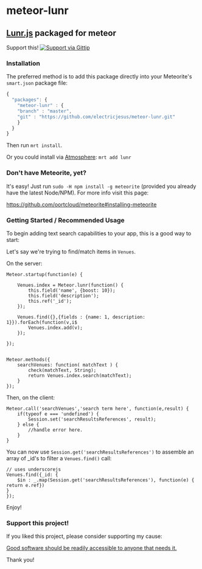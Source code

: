 meteor-lunr
===========

[Lunr.js](http://www.lunrjs.com) packaged for meteor
----------------------------------------------------

Support this! [![Support via Gittip](https://raw.github.com/gittip/www.gittip.com/master/www/assets/gittip.png)](https://www.gittip.com/electricjesus/)


### Installation

The preferred method is to add this package directly into your Meteorite's `smart.json` package file:

```javascript
{
  "packages": {
    "meteor-lunr" : { 
	"branch" : "master",
	"git" : "https://github.com/electricjesus/meteor-lunr.git"
    }
  }
}
```

Then run `mrt install`.

Or you could install via [Atmosphere](http://atmosphere.meteor.com/): `mrt add lunr`

### Don't have Meteorite, yet?

It's easy! Just run `sudo -H npm install -g meteorite` (provided you already have the latest Node/NPM). For more info visit this page:

https://github.com/oortcloud/meteorite#installing-meteorite

### Getting Started / Recommended Usage

To begin adding text search capabilities to your app, this is a good way to start:

Let's say we're trying to find/match items in `Venues`.

On the server:

    Meteor.startup(function(e) {

        Venues.index = Meteor.lunr(function() {
            this.field('name', {boost: 10});
            this.field('description');
            this.ref('_id');
        });

        Venues.find({},{fields : {name: 1, description: 1}}).forEach(function(v,i$
            Venues.index.add(v);
        });

    });


    Meteor.methods({
        searchVenues: function( matchText ) {
            check(matchText, String);
            return Venues.index.search(matchText);
        }
    });


Then, on the client:

    Meteor.call('searchVenues','search term here', function(e,result) {
        if(typeof e === 'undefined') {
            Session.set('searchResultsReferences', result);
        } else {
            //handle error here.
        }
    }

You can now use `Session.get('searchResultsReferences')` to assemble an array of _id's to filter a `Venues.find()` call:


    // uses underscorejs
    Venues.find({_id: {
	    $in : _.map(Session.get('searchResultsReferences'), function(e) { return e.ref})
	}
    });


Enjoy!


### Support this project!

If you liked this project, please consider supporting my cause:

[Good software should be readily accessible to anyone that needs it.](https://www.gittip.com/electricjesus/)

Thank you!

